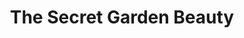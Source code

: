 ---
title: "The Secret Garden Beauty"
url: /leamington-spa/the-secret-garden-beauty/
shop: beauty
---